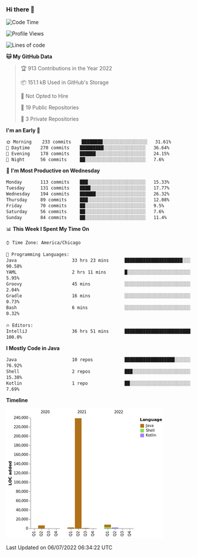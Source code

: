 ### Hi there 👋


<!--START_SECTION:waka-->
![Code Time](http://img.shields.io/badge/Code%20Time-0%20secs-blue)

![Profile Views](http://img.shields.io/badge/Profile%20Views-4-blue)

![Lines of code](https://img.shields.io/badge/From%20Hello%20World%20I%27ve%20Written-259%20Thousand%20lines%20of%20code-blue)

**🐱 My GitHub Data** 

> 🏆 913 Contributions in the Year 2022
 > 
> 📦 151.1 kB Used in GitHub's Storage 
 > 
> 🚫 Not Opted to Hire
 > 
> 📜 19 Public Repositories 
 > 
> 🔑 3 Private Repositories  
 > 
**I'm an Early 🐤** 

```text
🌞 Morning    233 commits    ████████░░░░░░░░░░░░░░░░░   31.61% 
🌆 Daytime    270 commits    █████████░░░░░░░░░░░░░░░░   36.64% 
🌃 Evening    178 commits    ██████░░░░░░░░░░░░░░░░░░░   24.15% 
🌙 Night      56 commits     ██░░░░░░░░░░░░░░░░░░░░░░░   7.6%

```
📅 **I'm Most Productive on Wednesday** 

```text
Monday       113 commits    ███░░░░░░░░░░░░░░░░░░░░░░   15.33% 
Tuesday      131 commits    ████░░░░░░░░░░░░░░░░░░░░░   17.77% 
Wednesday    194 commits    ██████░░░░░░░░░░░░░░░░░░░   26.32% 
Thursday     89 commits     ███░░░░░░░░░░░░░░░░░░░░░░   12.08% 
Friday       70 commits     ██░░░░░░░░░░░░░░░░░░░░░░░   9.5% 
Saturday     56 commits     ██░░░░░░░░░░░░░░░░░░░░░░░   7.6% 
Sunday       84 commits     ██░░░░░░░░░░░░░░░░░░░░░░░   11.4%

```


📊 **This Week I Spent My Time On** 

```text
⌚︎ Time Zone: America/Chicago

💬 Programming Languages: 
Java                     33 hrs 23 mins      ██████████████████████░░░   90.58% 
YAML                     2 hrs 11 mins       █░░░░░░░░░░░░░░░░░░░░░░░░   5.95% 
Groovy                   45 mins             ░░░░░░░░░░░░░░░░░░░░░░░░░   2.04% 
Gradle                   16 mins             ░░░░░░░░░░░░░░░░░░░░░░░░░   0.73% 
Bash                     6 mins              ░░░░░░░░░░░░░░░░░░░░░░░░░   0.32%

🔥 Editors: 
IntelliJ                 36 hrs 51 mins      █████████████████████████   100.0%

```

**I Mostly Code in Java** 

```text
Java                     10 repos            ███████████████████░░░░░░   76.92% 
Shell                    2 repos             ███░░░░░░░░░░░░░░░░░░░░░░   15.38% 
Kotlin                   1 repo              ██░░░░░░░░░░░░░░░░░░░░░░░   7.69%

```


**Timeline**

![Chart not found](https://raw.githubusercontent.com/powercasgamer/powercasgamer/master/charts/bar_graph.png) 


 Last Updated on 06/07/2022 06:34:22 UTC
<!--END_SECTION:waka-->

